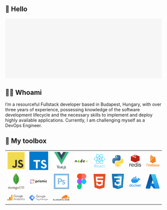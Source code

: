## 👋 Hello 
![Hello, I'm Jonas. I'm a FullStack developer](https://raw.githubusercontent.com/jonascsantos/jonascsantos/main/header.gif)

## 👨‍💻 Whoami

I’m a resourceful Fullstack developer based in Budapest, Hungary, with over three years of experience, possessing knowledge of the software development lifecycle and the necessary skills to implement and deploy highly available applications. Currently, I am challenging myself as a DevOps Engineer. 


## 🧰 My toolbox

<table>
    <tr>
        <td align="center">
            <a href="https://jonascsantos.com">
                <img src="https://raw.githubusercontent.com/devicons/devicon/1119b9f84c0290e0f0b38982099a2bd027a48bf1/icons/javascript/javascript-original.svg" width="80px" />
            </a>
        </td>
        <td align="center">
            <a href="https://jonascsantos.com">
                <img src="https://raw.githubusercontent.com/devicons/devicon/1119b9f84c0290e0f0b38982099a2bd027a48bf1/icons/typescript/typescript-original.svg" width="80px" />
            </a>
        </td>
        <td align="center">
            <a href="https://jonascsantos.com">
                <img src="https://raw.githubusercontent.com/devicons/devicon/1119b9f84c0290e0f0b38982099a2bd027a48bf1/icons/vuejs/vuejs-original-wordmark.svg" width="80px" />
            </a>
        </td>
        <td align="center">
            <a href="https://jonascsantos.com">
                <img src="https://raw.githubusercontent.com/devicons/devicon/1119b9f84c0290e0f0b38982099a2bd027a48bf1/icons/nodejs/nodejs-original-wordmark.svg" width="80px" />
            </a>
        </td>
        <td align="center">
            <a href="https://jonascsantos.com">
                <img src="https://raw.githubusercontent.com/devicons/devicon/1119b9f84c0290e0f0b38982099a2bd027a48bf1/icons/react/react-original-wordmark.svg" width="80px" />
            </a>
        </td>
        <td align="center">
            <a href="https://jonascsantos.com">
                <img  src="https://raw.githubusercontent.com/devicons/devicon/1119b9f84c0290e0f0b38982099a2bd027a48bf1/icons/python/python-original.svg" alt="Python" width="80px"/>
            </a>
        </td>
        <td align="center">
            <a href="https://jonascsantos.com">
                <img src="https://raw.githubusercontent.com/devicons/devicon/1119b9f84c0290e0f0b38982099a2bd027a48bf1/icons/redis/redis-original-wordmark.svg" width="70px" />
            </a>
        </td>
        <td align="center">
            <a href="https://jonascsantos.com">
                <img src="https://raw.githubusercontent.com/devicons/devicon/1119b9f84c0290e0f0b38982099a2bd027a48bf1/icons/firebase/firebase-plain-wordmark.svg" width="80px" />
            </a>
        </td>
    </tr>
    <tr>
        <td align="center">
            <a href="https://jonascsantos.com">
                <img  src="https://raw.githubusercontent.com/devicons/devicon/1119b9f84c0290e0f0b38982099a2bd027a48bf1/icons/mongodb/mongodb-original-wordmark.svg" alt="MongoDB" width="60"/>
            </a>
        </td>
        <td align="center">
            <a href="https://jonascsantos.com">
                <img  src="https://raw.githubusercontent.com/jonascsantos/jonascsantos/main/assets/Prismic.png" alt="Prismic" width="90"/>
            </a>
        </td>
        <td align="center">
            <a href="https://jonascsantos.com">
                <img  src="https://raw.githubusercontent.com/devicons/devicon/1119b9f84c0290e0f0b38982099a2bd027a48bf1/icons/photoshop/photoshop-line.svg" alt="Photoshop" width="50" height="50"/>
            </a>
        </td>
        <td align="center">
            <a href="https://jonascsantos.com">
                <img  src="https://raw.githubusercontent.com/devicons/devicon/1119b9f84c0290e0f0b38982099a2bd027a48bf1/icons/figma/figma-original.svg" alt="Figma" width="50" height="50" />
            </a>
        </td>
        <td align="center">
            <a href="https://jonascsantos.com">
                <img  src="https://raw.githubusercontent.com/devicons/devicon/1119b9f84c0290e0f0b38982099a2bd027a48bf1/icons/html5/html5-plain.svg" alt="HTML5" width="50" height="50"/>
            </a>
        </td>
        <td align="center">
            <a href="https://jonascsantos.com">
                <img  src="https://raw.githubusercontent.com/devicons/devicon/1119b9f84c0290e0f0b38982099a2bd027a48bf1/icons/css3/css3-original.svg" alt="CSS3" width="50" height="50"/>
            </a>
        </td>
        <td align="center">
            <a href="https://jonascsantos.com">
                <img  src="https://raw.githubusercontent.com/jonascsantos/jonascsantos/main/assets/Docker.webp" alt="Docker" width="50" />
            </a>
        </td>
        <td align="center">
            <a href="https://jonascsantos.com">
                <img  src="https://raw.githubusercontent.com/devicons/devicon/1119b9f84c0290e0f0b38982099a2bd027a48bf1/icons/azure/azure-original.svg" alt="Microsoft Azure" width="50" height="50"/>
            </a>
        </td>
    </tr>
    <tr>
        <td align="center">
            <a href="https://jonascsantos.com">
                <img  src="https://raw.githubusercontent.com/jonascsantos/jonascsantos/main/assets/Google_Analytics.svg" alt="Google Analytics"  width="100"/>
            </a>
        </td>
        <td align="center">
            <a href="https://jonascsantos.com">
                <img  src="https://raw.githubusercontent.com/jonascsantos/jonascsantos/main/assets/Google_Tag_Manager.png" alt="Google Tag Manager" width="110"/>
            </a>
        </td>
        <td align="center">
            <a href="https://jonascsantos.com">
                <img  src="https://raw.githubusercontent.com/jonascsantos/jonascsantos/main/assets/Cloudflare.png" alt="Cloudflare" width="100"/>
            </a>
        </td>
    </tr>
</table>
